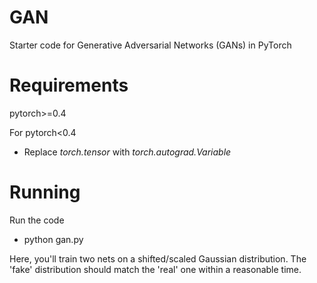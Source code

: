 # GAN
Starter code for Generative Adversarial Networks (GANs) in PyTorch

# Requirements
pytorch>=0.4

For pytorch<0.4
* Replace *torch.tensor* with *torch.autograd.Variable*

# Running
Run the code 
* python gan.py

Here, you'll train two nets on a shifted/scaled Gaussian distribution. The 'fake' distribution should match the 'real' one within a reasonable time.
